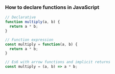 ### How to declare functions in JavaScript

```javascript
// Declarative
function multiply(a, b) {
  return a * b;
}

// Function expression
const multiply = function(a, b) {
  return a * b;
}

// Es6 with arrow functions and implicit returns
const multiply = (a, b) => a * b;
```
